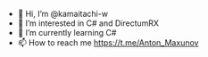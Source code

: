 - 👋 Hi, I’m @kamaitachi-w
- 👀 I’m interested in C# and DirectumRX
- 🌱 I’m currently learning C#
- 📫 How to reach me https://t.me/Anton_Maxunov
